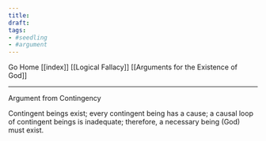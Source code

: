 ```yaml
---
title:
draft:
tags:
- #seedling 
- #argument 
---
```


Go Home [[index]]
[[Logical Fallacy]]
[[Arguments for the Existence of God]]

---

Argument from Contingency

Contingent beings exist; every contingent being has a cause; a causal loop of contingent beings is inadequate; therefore, a necessary being (God) must exist.
